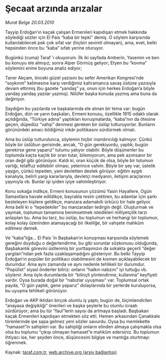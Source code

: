 # Şecaat arzında arızalar

*Murat Belge 20.03.2010*

<div class="yazi"><p>Tayyip Erdoğan’ın kaçak çalışan Ermenileri kapıdışarı etmek hakkında söylediği sözler için El Pais “kaba bir tepki” demiş. O söylem karşısında kullanılabilecek pek çok sıfat var (hiçbiri sevimli olmayan), ama, evet, belki hepsinden önce bu “kaba” sıfatı yerine oturuyor.</p>
<p>Bugünkü (cuma) Taraf ’ı okuyorum. İlk iki sayfada Amberin, Yasemin ve ben bu konuyu ele almışız; sonra Alper Görmüş geliyor; Etyen bu “kovma” söylemini enine boyuna analiz ediyor;</p>
<p>Taner Akçam, önceki güzel yazısını bu sefer Amerikan Kongresi’nde “soykırım” kelimesine karşı verdiğimiz kahramanca savaş üstüne yazısıyla devam ettirmiş (bu gazete “yandaş” ya, onun için herkes Erdoğan’a böyle yandaş yandaş yazılar yazmış). Nilüfer başka konuda yazmış ama buna da değiniyor.</p>
<p>Saydığım bu yazılarda ve başkalarında ele alınan bir tema var: bugün Erdoğan, dün ve yarın başkaları, Ermeni konusu, özellikle 1915 odaklı olarak açıldığında, “Türkiye adına” yaptıkları konuşmalarda, “kaba”nın da ötesine geçen, düpedüz “vahşi” denmesi gereken bir üslûp tutturuyorlar. Bunların görünürdeki amacı bildiğimiz inkâr politikasını sürdürmek olmalı.</p>
<p>Ama bu üslûp tutturulunca, söylemin hiçbir inandırıcılığı kalmıyor. Çünkü böyle bir üslûbun gerisinde, ancak, “O gün gerekiyordu, yaptık; bugün gerekirse gene yaparız” tutumu yatıyor olabilir. Böyle düşünenler bu toplumda kaçta kaçlık bir oran tutar, bilemiyorum, ama pek azımsanır bir oran değil gibi görünüyor. Kaldı ki, oran küçük de olsa, böyle bir tutumun varlığı, telaffuz edilebilir olması, yeterince vahim. Böyle bir şey var, üstelik yaygın, çünkü tepeden, yani devletten destek görüyor: eğitim aygıtı kanalıyla, belirli yargı kararlarıyla, devletçi medyanın, iletişim araçlarının yayınıyla vb. Bunlar işi iyiden iyiye vahimleştiriyor.</p>
<p>Konu sokağa indikçe, Ermeni konusunun çözümü Yasin Hayallere, Ogün Samastlara havale edildikçe, bayrakla resim çektiren, bu adamlar için şarkı besteleyen kişilere geldikçe, manzara adamakıllı ürkücü bir hale geliyor. Ama belli ki o “tepedekiler” bu manzaradan tedirgin değil. Oluşturmak ve yaymak, toplumun tamamına benimsetmek istedikleri milliyetçilik tarzı anlaşılan bu. Ama bu tarz, bu üslûp, bu toplumun ve herhangi bir toplumun, kolay kolay üzerinden atamayacağı bir ilkelliğe, bir vahşete mahkûm edilmesi demek.</p>
<p>Ve “kaba”lığa... El Pais ’in Başbakan’ın konuşması karşısında söylemek gereğini duyduğu o değerlendirme, bu gibi sorunlar sözkonusu olduğunda, Başbakanlık görevini üstlenmiş bir yurttaşımızın da sokakta geçerli “değer yargıları”ndan pek fazla uzaklaşamadığını gösteriyor. Bu belki Tayyip Erdoğan’ın popüler bir politikacı olabilmesini de kısmen açıklayabilecek bir durumdur. Ama aynı zamanda ve aynı nedenle tehlikeli bir durumdur. “Popülist” siyasî önderler biliriz: onların “halkın nabzını” iyi tuttuğu vb. söylenir. Ama öyle durumlarda bir “bilinçli yönlendirme, kullanma” keyfiyeti vardır. Oysa burada doğal bir “nabızlar uyuşması” var. Toplumsal ortak payda, “O gün yaptık, gene yaparız” dolaylarında bir yerlerde kuruluyorsa, bu uyuşma tehlikeli görünüyor.</p>
<p>Erdoğan ve AKP iktidarı birçok olumlu iş yaptı; bugün de, biçimlendirilen “anayasa değişikliği” önerileri ve başka şeylerle bu olumlu icraatı sürdürüyor; ama bu tür “faul”lerin sayısı da artmaya başladı. Başbakan kaçak Ermenileri kapıdışarı etmekten söz etti. Hemen arkasından Çanakkale törenlerinde ipe sapa gelmez yeni sözler savurdu. Oysa bu memlekette “hamaset”in sahipleri var. Bu sahipliği onların elinden almaya çalışmakla olsa olsa bu toplumu “çıkışı olmayan hamaset”e mahkûm edersiniz. Bu toplumun ihtiyacı ise, her şeyden önce, düşüncesini bilgiye ve mantığa oturtmayı öğrenmek.</p>
</div>

Kaynak: [taraf.com.tr](http://www.taraf.com.tr:80/makale/10533.htm), [web.archive.org (arşiv bağlantısı)](http://web.archive.org/web/20100323094849/http://www.taraf.com.tr:80/makale/10533.htm)

